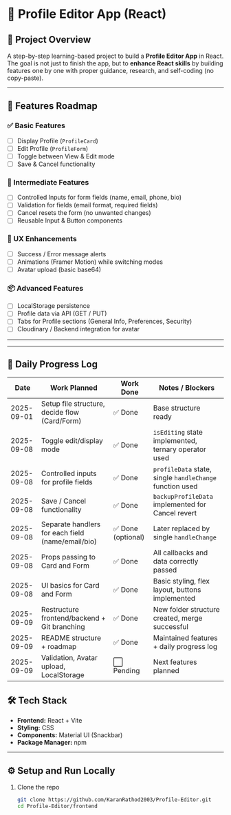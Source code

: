 
# 📖 Profile Editor App (React)

## 📝 Project Overview

A step-by-step learning-based project to build a **Profile Editor App** in React.
The goal is not just to finish the app, but to **enhance React skills** by building features one by one with proper guidance, research, and self-coding (no copy-paste).

---

## 🚀 Features Roadmap

### ✅ Basic Features

* [ ] Display Profile (`ProfileCard`)
* [ ] Edit Profile (`ProfileForm`)
* [ ] Toggle between View & Edit mode
* [ ] Save & Cancel functionality

### 🔄 Intermediate Features

* [ ] Controlled Inputs for form fields (name, email, phone, bio)
* [ ] Validation for fields (email format, required fields)
* [ ] Cancel resets the form (no unwanted changes)
* [ ] Reusable Input & Button components

### 🎨 UX Enhancements

* [ ] Success / Error message alerts
* [ ] Animations (Framer Motion) while switching modes
* [ ] Avatar upload (basic base64)

### 📦 Advanced Features

* [ ] LocalStorage persistence
* [ ] Profile data via API (GET / PUT)
* [ ] Tabs for Profile sections (General Info, Preferences, Security)
* [ ] Cloudinary / Backend integration for avatar

---


---

## 📅 Daily Progress Log

| Date       | Work Planned                                      | Work Done         | Notes / Blockers                                         |
| ---------- | ------------------------------------------------- | ----------------- | -------------------------------------------------------- |
| 2025-09-01 | Setup file structure, decide flow (Card/Form)     | ✅ Done            | Base structure ready                                     |
| 2025-09-08 | Toggle edit/display mode                          | ✅ Done            | `isEditing` state implemented, ternary operator used     |
| 2025-09-08 | Controlled inputs for profile fields              | ✅ Done            | `profileData` state, single `handleChange` function used |
| 2025-09-08 | Save / Cancel functionality                       | ✅ Done            | `backupProfileData` implemented for Cancel revert        |
| 2025-09-08 | Separate handlers for each field (name/email/bio) | ✅ Done (optional) | Later replaced by single `handleChange`                  |
| 2025-09-08 | Props passing to Card and Form                    | ✅ Done            | All callbacks and data correctly passed                  |
| 2025-09-08 | UI basics for Card and Form                       | ✅ Done            | Basic styling, flex layout, buttons implemented          |
| 2025-09-09 | Restructure frontend/backend + Git branching      | ✅ Done            | New folder structure created, merge successful           |
| 2025-09-09 | README structure + roadmap                        | ✅ Done            | Maintained features + daily progress log                 |
| 2025-09-09 | Validation, Avatar upload, LocalStorage           | ⬜ Pending         | Next features planned                                    |


## 🛠️ Tech Stack
- **Frontend:** React + Vite  
- **Styling:** CSS  
- **Components:** Material UI (Snackbar)  
- **Package Manager:** npm  

---

## ⚙️ Setup and Run Locally

1. Clone the repo  
   ```bash
   git clone https://github.com/KaranRathod2003/Profile-Editor.git
   cd Profile-Editor/frontend



